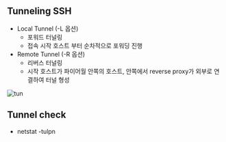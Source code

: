 ## Tunneling SSH

- Local Tunnel (-L 옵션)
  - 포워드 터널링
  - 접속 시작 호스트 부터 순차적으로 포워딩 진행  
- Remote Tunnel (-R 옵션)
  - 리버스 터널링 
  - 시작 호스트가 파이어월 안쪽의 호스트, 안쪽에서 reverse proxy가 외부로 연결하여 터널 형성


![tun](https://user-images.githubusercontent.com/4180063/214148347-39dc681c-be2a-4fd8-8bad-ec14e9acdba9.png)


## Tunnel check
- netstat -tulpn
